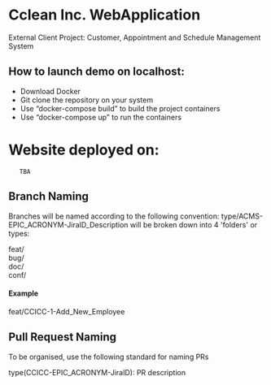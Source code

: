 # Cclean Inc. WebApplication
External Client Project: Customer, Appointment and Schedule Management System

## How to launch demo on localhost:
- Download Docker
- Git clone the repository on your system
- Use “docker-compose build” to build the project containers
- Use “docker-compose up” to run the containers

# Website deployed on:
       TBA


## Branch Naming
Branches will be named according to the following convention: type/ACMS-EPIC_ACRONYM-JiraID_Description will be broken down into  4 'folders' or types:

  feat/  
  bug/  
  doc/  
  conf/  
  

#### Example
feat/CCICC-1-Add_New_Employee

## Pull Request Naming  

   To be organised, use the following standard for naming PRs  

   type(CCICC-EPIC_ACRONYM-JiraID): PR description
